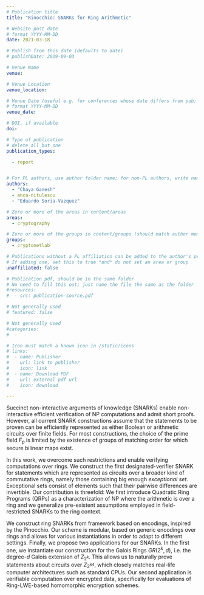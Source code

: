 ```yaml
---
# Publication title
title: "Rinocchio: SNARKs for Ring Arithmetic"

# Website post date
# format YYYY-MM-DD
date: 2021-03-18

# Publish from this date (defaults to date)
# publishDate: 2019-09-03

# Venue Name
venue:

# Venue Location
venue_location:

# Venue Date (useful e.g. for conferences whose date differs from pub; defaults to date)
# format YYYY-MM-DD
venue_date:

# DOI, if available
doi:

# Type of publication
# delete all but one
publication_types:

  - report


# For PL authors, use author folder name; for non-PL authors, write name as in paper within ""
authors:
  - "Chaya Ganesh"
  - anca-nitulescu
  - "Eduardo Soria-Vazquez"

# Zero or more of the areas in content/areas
areas:
  - cryptography

# Zero or more of the groups in content/groups (should match author membership)
groups:
  - cryptonetlab

# Publications without a PL affiliation can be added to the author's profile without showing up elsewhere
# If adding one, set this to true *and* do not set an area or group
unaffiliated: false

# Publication pdf, should be in the same folder
# No need to fill this out; just name the file the same as the folder
#resources:
#  - src: publication-source.pdf

# Not generally used
# featured: false

# Not generally used
#categories:
#  -

# Icon must match a known icon in /static/icons
# links:
#  - name: Publisher
#    url: link to publisher
#    icon: link
#  - name: Download PDF
#    url: external pdf url
#    icon: download

---
```


Succinct non-interactive arguments of knowledge (SNARKs) enable non-interactive efficient verification of NP computations and admit short proofs. However, all current SNARK constructions assume that the statements to be proven can be efficiently represented as either Boolean or arithmetic circuits over finite fields. For most constructions, the choice of the prime field $F_p$ is limited by the existence of groups of matching order for which secure bilinear maps exist.

In this work, we overcome such restrictions and enable verifying computations over rings. We construct the first designated-verifier SNARK for statements which are represented as circuits over a broader kind of commutative rings, namely those containing big enough *exceptional set*. Exceptional sets consist of elements such that their pairwise differences are invertible. Our contribution is threefold: We first introduce Quadratic Ring Programs (QRPs) as a characterization of NP where the arithmetic is over a ring and we generalize pre-existent assumptions employed in field-restricted SNARKs to the ring context.

We construct ring SNARKs from framework based on encodings, inspired by the Pinocchio. Our scheme is modular, based on generic encodings over rings and allows for various instantiations in order to adapt to different settings. Finally, we propose two applications for our SNARKs. In the first one, we instantiate our construction for the Galois Rings $GR(2^k,d)$, i.e. the degree-*d* Galois extension of  $Z_{2^k}$. This allows us to naturally prove statements about circuits over  $Z_{2^{64}}$, which closely matches real-life computer architectures such as standard CPUs. Our second application is verifiable computation over encrypted data, specifically for evaluations of Ring-LWE-based homomorphic encryption schemes.
